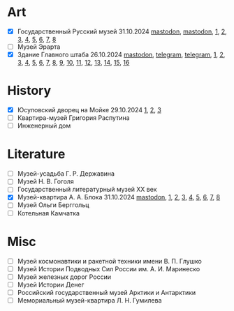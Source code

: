 # Art

- [x] Государственный Русский музей 31.10.2024 [mastodon](https://mastodon.social/@nevmenandr/113402793545144954), [mastodon](https://mastodon.social/@nevmenandr/113413649643222811), [1](https://disk.yandex.ru/i/rWLQ2hihbCOtlQ), [2](https://disk.yandex.ru/i/P9CliUlOB1XXcA), [3](https://disk.yandex.ru/i/NcjhNGLCa1Uy5Q), [4](https://disk.yandex.ru/i/-akz7MfT9cIRFg), [5](https://disk.yandex.ru/i/bt-dZCXUbyXA-g), [6](https://disk.yandex.ru/i/kot3P8osKLvIkQ), [7](https://disk.yandex.ru/i/KqAspbKBaNeDzQ), [8](https://disk.yandex.ru/i/Gt2cfgu9iZxLhg)
- [ ] Музей Эрарта
- [x] Здание Главного штаба 26.10.2024 [mastodon](https://mastodon.social/@nevmenandr/113374094891679980), [telegram](https://t.me/schonenrede/72), [telegram](https://t.me/schonenrede/68), [1](https://disk.yandex.ru/i/HjHXjhVzOB_4Xw), [2](https://disk.yandex.ru/i/0miTuVR-bC3ABg), [3](https://disk.yandex.ru/i/FA12LrKPAk0zgw), [4](https://disk.yandex.ru/i/81vXCJ6nR-L-7A), [5](https://disk.yandex.ru/i/dJzf_6p_-hrTow), [6](https://disk.yandex.ru/i/AUACN9IFyxM3Bw), [7](https://disk.yandex.ru/i/kBr0RGIdTr0kBg), [8](https://disk.yandex.ru/i/ac74ruuR7RO96w), [9](https://disk.yandex.ru/i/DcVMmuMRSa8gTQ), [10](https://disk.yandex.ru/i/9h6GuqR7oBePHQ), [11](https://disk.yandex.ru/i/HaCf9w1Y3dhgeQ), [12](https://disk.yandex.ru/i/Lpdq5BY-dBIFhA), [13](https://disk.yandex.ru/i/qJQzxX0gXCTDbQ), [14](https://disk.yandex.ru/i/m10iYpwwXB0mIw), [15](https://disk.yandex.ru/i/IbeXDpIQGcv9zw), [16](https://disk.yandex.ru/i/pHK5G2Ijki72Pg)

# History

- [x] Юсуповский дворец на Мойке 29.10.2024 [1](https://disk.yandex.ru/i/WaZnOhitt5nq4A), [2](https://disk.yandex.ru/i/GrmfoQ_oGlqqcg), [3](https://disk.yandex.ru/i/iQ5d799Zb-juGw)
- [ ] Квартира-музей Григория Распутина
- [ ] Инженерный дом

# Literature

- [ ] Музей-усадьба Г. Р. Державина
- [ ] Музей Н. В. Гоголя
- [ ] Государственный литературный музей ХХ век
- [x] Музей-квартира А. А. Блока 31.10.2024 [mastodon](https://mastodon.social/@nevmenandr/113413628776124796), [1](https://disk.yandex.ru/i/pzOkOdu56OYSEA), [2](https://disk.yandex.ru/i/dG92y8A1xzjh0A), [3](https://disk.yandex.ru/i/OV5p4mYN_WpH2w), [4](https://disk.yandex.ru/i/AsqbW5Ns0xny5A), [5](https://disk.yandex.ru/i/EVJlJOunc1nIAA), [6](https://disk.yandex.ru/i/Knbz-pDE0iY0Iw), [7](https://disk.yandex.ru/i/GRRok8dhWBKOvQ), [8](https://disk.yandex.ru/i/8cyrui3gbPSzYg)
- [ ] Музей Ольги Берггольц
- [ ] Котельная Камчатка

# Misc

- [ ] Музей космонавтики и ракетной техники имени В. П. Глушко
- [ ] Музей Истории Подводных Сил России им. А. И. Маринеско
- [ ] Музей железных дорог России
- [ ] Музей Истории Денег
- [ ] Российский государственный музей Арктики и Антарктики
- [ ] Мемориальный музей-квартира Л. Н. Гумилева
